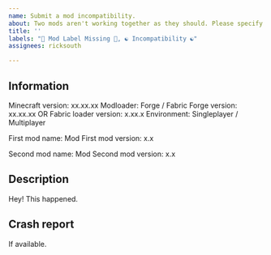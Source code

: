 ```yaml
---
name: Submit a mod incompatibility.
about: Two mods aren't working together as they should. Please specify both mods and explain the situation.
title: ''
labels: "👀 Mod Label Missing 👀, ☯️ Incompatibility ☯️"
assignees: ricksouth

---
```


## **Information**
Minecraft version: xx.xx.xx
Modloader: Forge / Fabric
Forge version: xx.xx.xx  OR  Fabric loader version: x.xx.x
Environment: Singleplayer / Multiplayer

First mod name: Mod
First mod version: x.x

Second mod name: Mod
Second mod version: x.x


## **Description**
Hey! This happened.


## **Crash report**
If available.
